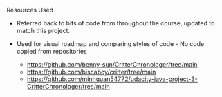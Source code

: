 Resources Used

* Referred back to bits of code from throughout the course, updated to match this project.

* Used for visual roadmap and comparing styles of code - No code copied from repositories
   * https://github.com/benny-sun/CritterChronologer/tree/main
   * https://github.com/biscaboy/critter/tree/main
   * https://github.com/minhquan54772/udacity-java-project-3-CritterChronologer/tree/main